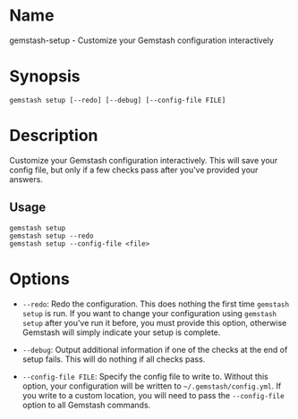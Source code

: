 <!--Automatically generated by Pandoc -->
Name
====

gemstash-setup - Customize your Gemstash configuration interactively

Synopsis
========

`gemstash setup [--redo] [--debug] [--config-file FILE]`

Description
===========

Customize your Gemstash configuration interactively. This will save your config file, but only if a few checks pass after you've provided your answers.

Usage
-----

    gemstash setup
    gemstash setup --redo
    gemstash setup --config-file <file>

Options
=======

-   `--redo`: Redo the configuration. This does nothing the first time `gemstash setup` is run. If you want to change your configuration using `gemstash setup` after you've run it before, you must provide this option, otherwise Gemstash will simply indicate your setup is complete.

-   `--debug`: Output additional information if one of the checks at the end of setup fails. This will do nothing if all checks pass.

-   `--config-file FILE`: Specify the config file to write to. Without this option, your configuration will be written to `~/.gemstash/config.yml`. If you write to a custom location, you will need to pass the `--config-file` option to all Gemstash commands.

